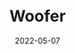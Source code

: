 ---
date: '2022-05-07'
title: 'Woofer'
cover: './demo.png'
github: 'https://github.com/spencerlepine/woofer'
external: 'https://youtu.be/aiJhCoZRc78'
description: 'Dating app for pets - a full stack MERN project. Complete with CI/CD pipeline w/ Jest, GitHub Actions, Docker Hub, and AWS EC2.'
tech:
  - React
  - Express
  - Node
  - MongoDB
  - Docker
  - EC2
  - GitHub Actions
  - Jest
  - Testing Library
  - Firebase
  - Bulma
  - Socket.io
showInProjects: true
slug: /portfolio/woofer
---